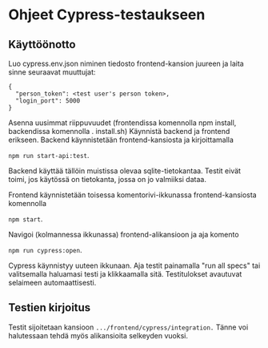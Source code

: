 # Ohjeet Cypress-testaukseen
## Käyttöönotto

Luo cypress.env.json niminen tiedosto frontend-kansion juureen ja laita sinne seuraavat muuttujat:
```
{
  "person_token": <test user's person token>,
  "login_port": 5000
}
```

Asenna uusimmat riippuvuudet (frontendissa komennolla npm install, backendissa komennolla . install.sh)
Käynnistä backend ja frontend erikseen. Backend käynnistetään frontend-kansiosta ja kirjoittamalla

`npm run start-api:test`.

Backend käyttää tällöin muistissa olevaa sqlite-tietokantaa. Testit eivät toimi, jos käytössä on tietokanta,
jossa on jo valmiiksi dataa.

Frontend käynnistetään toisessa komentorivi-ikkunassa frontend-kansiosta komennolla

`npm start`.

Navigoi (kolmannessa ikkunassa) frontend-alikansioon ja aja komento

`npm run cypress:open`.

Cypress käynnistyy uuteen ikkunaan.
Aja testit painamalla "run all specs" tai valitsemalla haluamasi testi ja klikkaamalla sitä. Testitulokset avautuvat selaimeen automaattisesti.
## Testien kirjoitus
Testit sijoitetaan kansioon `.../frontend/cypress/integration.` Tänne voi halutessaan tehdä myös alikansioita selkeyden vuoksi.
